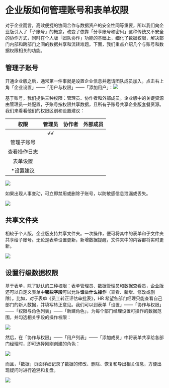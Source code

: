 # 企业版如何管理账号和表单权限

对于企业而言，高效便捷的协同合作与数据资产的安全性同等重要，所以我们向企业版引入了「子账号」的概念，改变了依靠「分享账号和密码」这种传统又不安全的协作方式，同时在个人版「团队协作」功能的基础上，细化了数据权限，解决部门内部和跨部门之间的数据共享和流转难题。下面，我们重点介绍几个与账号和数据权限相关的功能。

## **管理子账号**

开通企业版之后，通常第一件事就是设置企业信息并邀请团队成员加入。点击右上角「企业设置」——「用户与权限」——「添加用户」：![](https://images-cdn.shimo.im/kK2UmMj0BZcKh9Tb/image.png!thumbnail)

基于账号，我们提供三种权限：管理员、协作者和外部成员。企业版中的关键资源由管理员一处配置，子账号按权限共享数据，且所有子账号共享企业版套餐资源。我们来看看他们的权限区别和设置建议：

| 权限 | 管理员 | 协作者 | 外部成员 |
| :---: | :---: | :---: | :---: |
|  | √√ |  |  |
| 管理子账号 |  |  |  |
| 查看操作日志 |  |  |  |
| 表单设置 |  |  |  |
| \*设置建议 |  |  |  |

![](https://images-cdn.shimo.im/S0T2w9OZeh4Uzi6J/image.png!thumbnail)

如果出现人事变动，可立即禁用或删除子账号，以防敏感信息泄漏或丢失。

![](https://images-cdn.shimo.im/xdx2DwsCFAkD1atH/禁用或删除成员.png!thumbnail)

## **共享文件夹**

相较于个人版，企业版支持共享文件夹。一次操作，便可将其中的表单和子文件夹共享给子账号。无论是表单设置更新，新增数据提醒，文件夹中的内容都将实时更新。

![](https://images-cdn.shimo.im/CjVcQgSZ2JkBCQy0/共享表单.png!thumbnail)

## **设置行级数据权限**

基于表单，除了默认的三种权限：表单管理员、数据管理员和数据查看员，企业版还可以自定义表单中**哪些字段**可以允许**谁**做**什么操作**（查看、新增、修改或删除）。比如，对于表单《员工转正评估审批表》，HR 希望各部门经理只能查看自己部门的新人数据，并填写转正意见。我们可以到表单「设置」——「协作与权限」——「权限与角色列表」——「新建角色」，为每个部门经理设置可操作的数据范围，并勾选相关字段的操作权限：

![](https://images-cdn.shimo.im/Nd0fwq2XEJQX76mU/image.png!thumbnail)

然后，在「协作与权限」——「用户列表」——「添加成员」中将表单共享给各部门经理时，即可选择刚刚创建的角色：

![](https://images-cdn.shimo.im/CCsYE76xuqIJb7wD/添加成员.png!thumbnail)

而且，「数据」页面详细记录了数据的修改、删除、恢复和导出相关信息，方便出现疑问时进行追溯和复盘。

![](https://images-cdn.shimo.im/A8joeqX5lnszcBue/数据操作记录.png!thumbnail)

